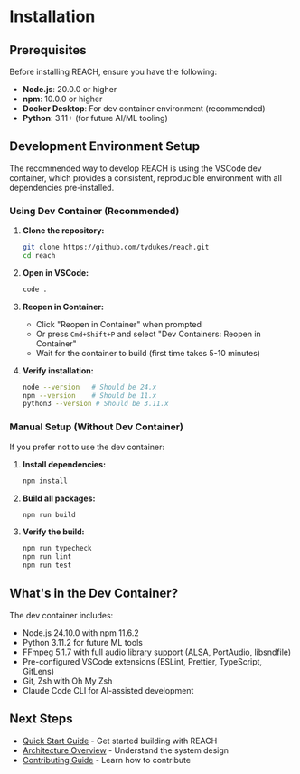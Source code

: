 # Installation

## Prerequisites

Before installing REACH, ensure you have the following:

- **Node.js**: 20.0.0 or higher
- **npm**: 10.0.0 or higher
- **Docker Desktop**: For dev container environment (recommended)
- **Python**: 3.11+ (for future AI/ML tooling)

## Development Environment Setup

The recommended way to develop REACH is using the VSCode dev container, which provides a consistent, reproducible environment with all dependencies pre-installed.

### Using Dev Container (Recommended)

1. **Clone the repository:**

   ```bash
   git clone https://github.com/tydukes/reach.git
   cd reach
   ```

2. **Open in VSCode:**

   ```bash
   code .
   ```

3. **Reopen in Container:**
   - Click "Reopen in Container" when prompted
   - Or press `Cmd+Shift+P` and select "Dev Containers: Reopen in Container"
   - Wait for the container to build (first time takes 5-10 minutes)

4. **Verify installation:**

   ```bash
   node --version   # Should be 24.x
   npm --version    # Should be 11.x
   python3 --version # Should be 3.11.x
   ```

### Manual Setup (Without Dev Container)

If you prefer not to use the dev container:

1. **Install dependencies:**

   ```bash
   npm install
   ```

2. **Build all packages:**

   ```bash
   npm run build
   ```

3. **Verify the build:**

   ```bash
   npm run typecheck
   npm run lint
   npm run test
   ```

## What's in the Dev Container?

The dev container includes:

- Node.js 24.10.0 with npm 11.6.2
- Python 3.11.2 for future ML tools
- FFmpeg 5.1.7 with full audio library support (ALSA, PortAudio, libsndfile)
- Pre-configured VSCode extensions (ESLint, Prettier, TypeScript, GitLens)
- Git, Zsh with Oh My Zsh
- Claude Code CLI for AI-assisted development

## Next Steps

- [Quick Start Guide](quick-start.md) - Get started building with REACH
- [Architecture Overview](../architecture/overview.md) - Understand the system design
- [Contributing Guide](../contributing/contributing.md) - Learn how to contribute
